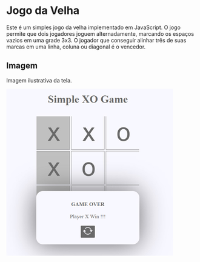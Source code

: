 # Jogo da Velha

Este é um simples jogo da velha implementado em JavaScript. O jogo permite que dois jogadores joguem alternadamente, marcando os espaços vazios em uma grade 3x3. O jogador que conseguir alinhar três de suas marcas em uma linha, coluna ou diagonal é o vencedor.

## Imagem

Imagem ilustrativa da tela.

![Imagem](image/screenshot.jpg)